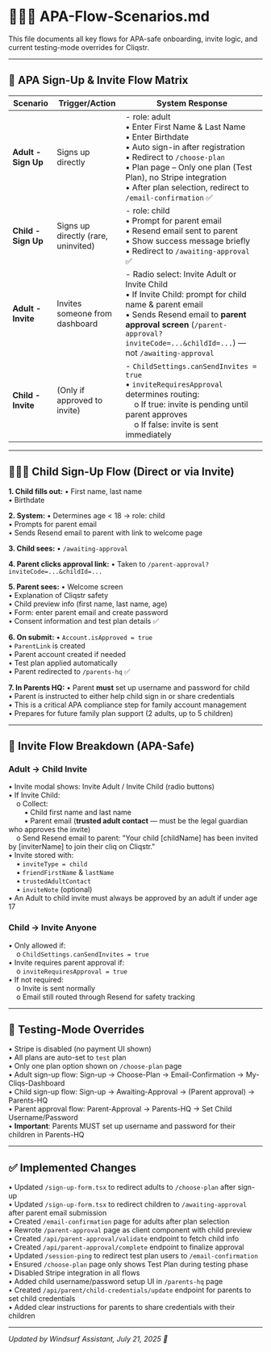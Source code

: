 # 👨‍👩‍👧 APA-Flow-Scenarios.md

This file documents all key flows for APA-safe onboarding, invite logic, and current testing-mode overrides for Cliqstr.

________________________________________

## 🔐 APA Sign-Up & Invite Flow Matrix

| Scenario | Trigger/Action | System Response |
|----------|----------------|-----------------|
| **Adult - Sign Up** | Signs up directly | - role: adult<br>• Enter First Name & Last Name<br>• Enter Birthdate<br>• Auto sign-in after registration<br>• Redirect to `/choose-plan`<br>• Plan page – Only one plan (Test Plan), no Stripe integration<br>• After plan selection, redirect to `/email-confirmation` ✅ |
| **Child - Sign Up** | Signs up directly (rare, uninvited) | - role: child<br>• Prompt for parent email<br>• Resend email sent to parent<br>• Show success message briefly<br>• Redirect to `/awaiting-approval` ✅ |
| **Adult - Invite** | Invites someone from dashboard | - Radio select: Invite Adult or Invite Child<br>• If Invite Child: prompt for child name & parent email<br>• Sends Resend email to **parent approval screen** (`/parent-approval?inviteCode=...&childId=...`) — not `/awaiting-approval` |
| **Child - Invite** | (Only if approved to invite) | - `ChildSettings.canSendInvites = true`<br>• `inviteRequiresApproval` determines routing:<br>&nbsp;&nbsp;&nbsp;&nbsp;o If true: invite is pending until parent approves<br>&nbsp;&nbsp;&nbsp;&nbsp;o If false: invite is sent immediately |

________________________________________

## 👨‍👩‍👧 Child Sign-Up Flow (Direct or via Invite)

**1. Child fills out:**
• First name, last name<br>• Birthdate

**2. System:**
• Determines age < 18 → role: child<br>• Prompts for parent email<br>• Sends Resend email to parent with link to welcome page

**3. Child sees:**
• `/awaiting-approval`

**4. Parent clicks approval link:**
• Taken to `/parent-approval?inviteCode=...&childId=...`

**5. Parent sees:**
• Welcome screen<br>• Explanation of Cliqstr safety<br>• Child preview info (first name, last name, age)<br>• Form: enter parent email and create password<br>• Consent information and test plan details ✅

**6. On submit:**
• `Account.isApproved = true`<br>• `ParentLink` is created<br>• Parent account created if needed<br>• Test plan applied automatically<br>• Parent redirected to `/parents-hq` ✅

**7. In Parents HQ:**
• Parent **must** set up username and password for child<br>• Parent is instructed to either help child sign in or share credentials<br>• This is a critical APA compliance step for family account management<br>• Prepares for future family plan support (2 adults, up to 5 children)

________________________________________

## 👀 Invite Flow Breakdown (APA-Safe)

### **Adult → Child Invite**
• Invite modal shows: Invite Adult / Invite Child (radio buttons)<br>• If Invite Child:<br>&nbsp;&nbsp;&nbsp;&nbsp;o Collect:<br>&nbsp;&nbsp;&nbsp;&nbsp;&nbsp;&nbsp;&nbsp;&nbsp;▪ Child first name and last name<br>&nbsp;&nbsp;&nbsp;&nbsp;&nbsp;&nbsp;&nbsp;&nbsp;▪ Parent email (**trusted adult contact** — must be the legal guardian who approves the invite)<br>&nbsp;&nbsp;&nbsp;&nbsp;o Send Resend email to parent:
  "Your child [childName] has been invited by [inviterName] to join their cliq on Cliqstr."<br>• Invite stored with:<br>&nbsp;&nbsp;&nbsp;&nbsp;▪ `inviteType = child`<br>&nbsp;&nbsp;&nbsp;&nbsp;▪ `friendFirstName` & `lastName`<br>&nbsp;&nbsp;&nbsp;&nbsp;▪ `trustedAdultContact`<br>&nbsp;&nbsp;&nbsp;&nbsp;▪ `inviteNote` (optional)<br>• An Adult to child invite must always be approved by an adult if under age 17

### **Child → Invite Anyone**
• Only allowed if:<br>&nbsp;&nbsp;&nbsp;&nbsp;o `ChildSettings.canSendInvites = true`<br>• Invite requires parent approval if:<br>&nbsp;&nbsp;&nbsp;&nbsp;o `inviteRequiresApproval = true`<br>• If not required:<br>&nbsp;&nbsp;&nbsp;&nbsp;o Invite is sent normally<br>&nbsp;&nbsp;&nbsp;&nbsp;o Email still routed through Resend for safety tracking

________________________________________

## 🚧 Testing-Mode Overrides

• Stripe is disabled (no payment UI shown)<br>• All plans are auto-set to `test` plan<br>• Only one plan option shown on `/choose-plan` page<br>• Adult sign-up flow: Sign-up → Choose-Plan → Email-Confirmation → My-Cliqs-Dashboard<br>• Child sign-up flow: Sign-up → Awaiting-Approval → (Parent approval) → Parents-HQ<br>• Parent approval flow: Parent-Approval → Parents-HQ → Set Child Username/Password<br>• **Important**: Parents MUST set up username and password for their children in Parents-HQ

________________________________________

## ✅ Implemented Changes

• Updated `/sign-up-form.tsx` to redirect adults to `/choose-plan` after sign-up<br>• Updated `/sign-up-form.tsx` to redirect children to `/awaiting-approval` after parent email submission<br>• Created `/email-confirmation` page for adults after plan selection<br>• Rewrote `/parent-approval` page as client component with child preview<br>• Created `/api/parent-approval/validate` endpoint to fetch child info<br>• Created `/api/parent-approval/complete` endpoint to finalize approval<br>• Updated `/session-ping` to redirect test plan users to `/email-confirmation`<br>• Ensured `/choose-plan` page only shows Test Plan during testing phase<br>• Disabled Stripe integration in all flows<br>• Added child username/password setup UI in `/parents-hq` page<br>• Created `/api/parent/child-credentials/update` endpoint for parents to set child credentials<br>• Added clear instructions for parents to share credentials with their children

________________________________________

*Updated by Windsurf Assistant, July 21, 2025 💖*
